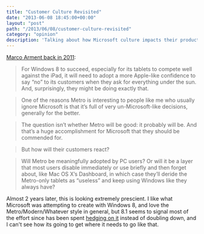 ```yaml
---
title: "Customer Culture Revisited"
date: "2013-06-08 18:45:00+00:00"
layout: "post"
path: "/2013/06/08/customer-culture-revisited"
category: "opinion"
description: 'Talking about how Microsoft culture impacts their products'
---
```


[Marco Arment back in 2011][marco]:

>   For Windows 8 to succeed, especially for its tablets to compete well against the iPad, it will need to adopt a more Apple-like confidence to say “no” to its customers when they ask for everything under the sun. And, surprisingly, they might be doing exactly that.

>One of the reasons Metro is interesting to people like me who usually ignore Microsoft is that it’s full of very un-Microsoft-like decisions, generally for the better.

>The question isn’t whether Metro will be good: it probably will be. And that’s a huge accomplishment for Microsoft that they should be commended for.

>But how will their customers react?

>Will Metro be meaningfully adopted by PC users? Or will it be a layer that most users disable immediately or use briefly and then forget about, like Mac OS X’s Dashboard, in which case they’ll deride the Metro-only tablets as “useless” and keep using Windows like they always have?

Almost 2 years later, this is looking extremely prescient.  I like what Microsoft was attempting to create with Windows 8, and love the Metro/Modern/Whatever style in general, but 8.1 seems to signal most of the effort since has been spent [hedging on it][ars] instead of doubling down, and I can't see how its going to get where it needs to go like that.

[marco]: http://www.marco.org/2011/09/17/customer-culture-apple-and-microsoft
[ars]: http://arstechnica.com/information-technology/2013/06/windows-8-1-gains-boot-to-desktop-to-attract-business-users/
